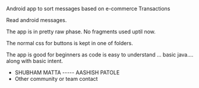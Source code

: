 Android app to sort messages based on e-commerce Transactions

Read android messages.

The app is in pretty raw phase.
No fragments used uptil now.

The normal css for buttons is kept in one of folders.

The app is good for beginners as code is easy to understand ... basic java.... along with basic intent.

* SHUBHAM MATTA ----- AASHISH PATOLE
* Other community or team contact
